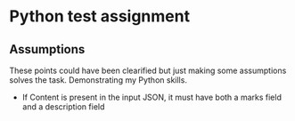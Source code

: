 # Python test assignment

## Assumptions

These points could have been clearified but just making some assumptions solves the task. Demonstrating my Python skills.

- If Content is present in the input JSON, it must have both a marks field and a description field
